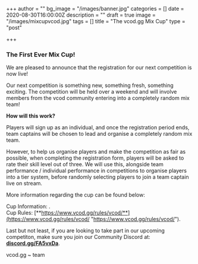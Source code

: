 +++
author = ""
bg_image = "/images/banner.jpg"
categories = []
date = 2020-08-30T16:00:00Z
description = ""
draft = true
image = "/images/mixcupvcod.jpg"
tags = []
title = "The vcod.gg Mix Cup"
type = "post"

+++
### **The First Ever Mix Cup!**

We are pleased to announce that the registration for our next competition is now live!

Our next competition is something new, something fresh, something exciting. The competition will be held over a weekend and will involve members from the vcod community entering into a completely random mix team!

**How will this work?**

Players will sign up as an individual, and once the registration period ends, team captains will be chosen to lead and organise a completely random mix team.

However, to help us organise players and make the competition as fair as possible, when completing the registration form, players will be asked to rate their skill level out of three. We will use this, alongside team performance / individual performance in competitions to organise players into a tier system, before randomly selecting players to join a team captain live on stream.

More information regarding the cup can be found below:

Cup Information: .  
Cup Rules: [**https://www.vcod.gg/rules/vcod/**](https://www.vcod.gg/rules/vcod/ "https://www.vcod.gg/rules/vcod/").

Last but not least, if you are looking to take part in our upcoming competiton, make sure you join our Community Discord at: [**discord.gg/FA5vxDa**](https://discord.gg/FA5vxDa. "https://discord.gg/FA5vxDa.").

vcod.gg \~ team